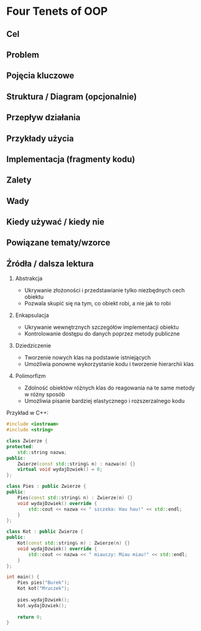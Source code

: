 # Four Tenets of OOP

## Cel

## Problem

## Pojęcia kluczowe

## Struktura / Diagram (opcjonalnie)

## Przepływ działania

## Przykłady użycia

## Implementacja (fragmenty kodu)

## Zalety

## Wady

## Kiedy używać / kiedy nie

## Powiązane tematy/wzorce

## Źródła / dalsza lektura


1. Abstrakcja
   - Ukrywanie złożoności i przedstawianie tylko niezbędnych cech obiektu
   - Pozwala skupić się na tym, co obiekt robi, a nie jak to robi

2. Enkapsulacja
   - Ukrywanie wewnętrznych szczegółów implementacji obiektu
   - Kontrolowanie dostępu do danych poprzez metody publiczne

3. Dziedziczenie
   - Tworzenie nowych klas na podstawie istniejących
   - Umożliwia ponowne wykorzystanie kodu i tworzenie hierarchii klas

4. Polimorfizm
   - Zdolność obiektów różnych klas do reagowania na te same metody w różny sposób
   - Umożliwia pisanie bardziej elastycznego i rozszerzalnego kodu

Przykład w C++:
```cpp
#include <iostream>
#include <string>

class Zwierze {
protected:
    std::string nazwa;
public:
    Zwierze(const std::string& n) : nazwa(n) {}
    virtual void wydajDzwiek() = 0;
};

class Pies : public Zwierze {
public:
    Pies(const std::string& n) : Zwierze(n) {}
    void wydajDzwiek() override {
        std::cout << nazwa << " szczeka: Hau hau!" << std::endl;
    }
};

class Kot : public Zwierze {
public:
    Kot(const std::string& n) : Zwierze(n) {}
    void wydajDzwiek() override {
        std::cout << nazwa << " miauczy: Miau miau!" << std::endl;
    }
};

int main() {
    Pies pies("Burek");
    Kot kot("Mruczek");
    
    pies.wydajDzwiek();
    kot.wydajDzwiek();
    
    return 0;
}
```